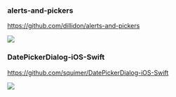 ### alerts-and-pickers
https://github.com/dillidon/alerts-and-pickers

![](https://github.com/dillidon/alerts-and-pickers/raw/new/Assets/gifs/actionSheet-.gif)

### DatePickerDialog-iOS-Swift
https://github.com/squimer/DatePickerDialog-iOS-Swift

![](https://raw.githubusercontent.com/squimer/DatePickerDialog-iOS-Swift/master/images/screen1.png)
